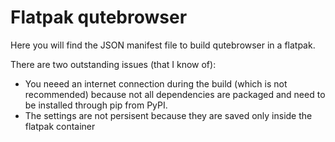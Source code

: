 # Flatpak qutebrowser

Here you will find the JSON manifest file to build qutebrowser in a flatpak.

There are two outstanding issues (that I know of):
- You neeed an internet connection during the build (which is not recommended) because not all dependencies are packaged and need to be installed through pip from PyPI.
- The settings are not persisent because they are saved only inside the flatpak container
